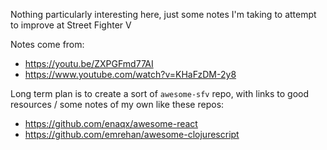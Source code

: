Nothing particularly interesting here, just some notes I'm taking to attempt to improve at Street Fighter V


Notes come from:
* https://youtu.be/ZXPGFmd77AI
* https://www.youtube.com/watch?v=KHaFzDM-2y8


Long term plan is to create a sort of `awesome-sfv` repo, with links to good resources / some notes of my own like these repos:

* https://github.com/enaqx/awesome-react
* https://github.com/emrehan/awesome-clojurescript
